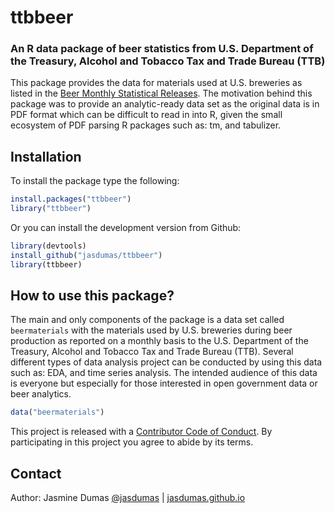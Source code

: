 # ttbbeer

### An R data package of beer statistics from U.S. Department of the Treasury, Alcohol and Tobacco Tax and Trade Bureau (TTB)

This package provides the data for materials used at U.S. breweries as listed in the [Beer Monthly Statistical Releases](https://www.ttb.gov/beer/beer-stats.shtml). The motivation behind this package was to provide an analytic-ready data set as the original data is in PDF format which can be difficult to read in into R, given the small ecosystem of PDF parsing R packages such as: tm, and tabulizer. 

## Installation

To install the package type the following:

```r
install.packages("ttbbeer")
library("ttbbeer")
```

Or you can install the development version from Github:

```r
library(devtools)
install_github("jasdumas/ttbbeer")
library(ttbbeer)
```

## How to use this package?

The main and only components of the package is a data set called `beermaterials` with the materials used by U.S. breweries during beer production as reported on a monthly basis to the U.S. Department of the Treasury, Alcohol and Tobacco Tax and Trade Bureau (TTB). Several different types of data analysis project can be conducted by using this data such as: EDA, and time series analysis. The intended audience of this data is everyone but especially for those interested in open government data or beer analytics.

```r
data("beermaterials")
```

This project is released with a [Contributor Code of Conduct](https://github.com/jasdumas/ttbbeer/blob/master/CONDUCT.md). By participating in this project you agree to abide by its terms.

## Contact

Author: Jasmine Dumas [@jasdumas](https://twitter.com/jasdumas) | [jasdumas.github.io](http://jasdumas.github.io/)

